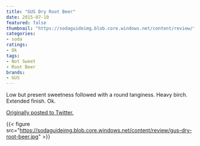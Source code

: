 ```yaml
---
title: "GUS Dry Root Beer"
date: 2015-07-10
featured: false
thumbnail: "https://sodaguideimg.blob.core.windows.net/content/review/thumbs/gus-dry-root-beer.jpg"
categories:
- soda
ratings:
- Ok
tags:
- Not Sweet
- Root Beer
brands:
- GUS
---
```


Low but present sweetness followed with a round tanginess. Heavy birch. Extended finish. Ok.

[Originally posted to Twitter.](https://twitter.com/Cavorter/status/619557790273503232)

{{< figure src="https://sodaguideimg.blob.core.windows.net/content/review/gus-dry-root-beer.jpg" >}}

